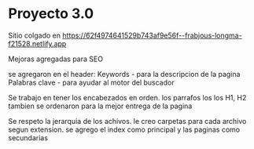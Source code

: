 # Proyecto 3.0

Sitio colgado en https://62f4974641529b743af9e56f--frabjous-longma-f21528.netlify.app


Mejoras agregadas para SEO

se agregaron en el header:
Keywords - para la descripcion de la pagina
Palabras clave - para ayudar al motor del buscador

Se trabajo en tener los encabezados en orden.
los parrafos los los H1, H2
tambien se ordenaron para la mejor entrega de la pagina

Se respeto la jerarquia de los achivos.
le creo carpetas para cada archivo segun extension.
se agrego el index como principal
y las paginas como secundarias

